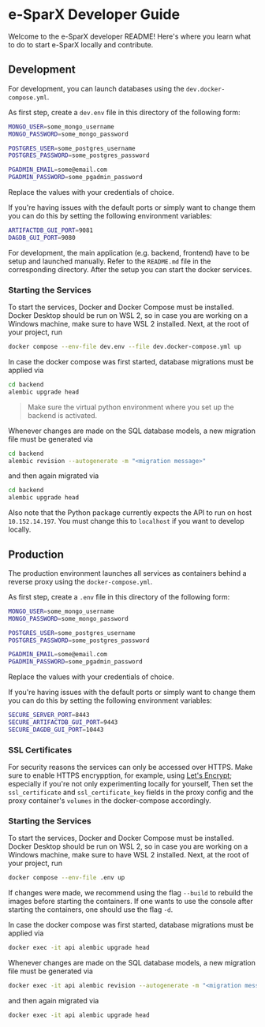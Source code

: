 # e-SparX Developer Guide

Welcome to the e-SparX developer README! Here's where you learn what to do to start e-SparX locally and contribute.

## Development

For development, you can launch databases using the `dev.docker-compose.yml`.

As first step, create a `dev.env` file in this directory of the following form:

```bash
MONGO_USER=some_mongo_username
MONGO_PASSWORD=some_mongo_password

POSTGRES_USER=some_postgres_username
POSTGRES_PASSWORD=some_postgres_password

PGADMIN_EMAIL=some@email.com
PGADMIN_PASSWORD=some_pgadmin_password
```

Replace the values with your credentials of choice.

If you're having issues with the default ports or simply want to change them you can do this by setting the following environment variables:

```bash
ARTIFACTDB_GUI_PORT=9081
DAGDB_GUI_PORT=9080
```

For development, the main application (e.g. backend, frontend) have to be setup and launched manually. Refer to the `README.md` file in the corresponding directory. After the setup you can start the docker services.

### Starting the Services

To start the services, Docker and Docker Compose must be installed. Docker Desktop should be run on WSL 2, so in case you are working on a Windows machine, make sure to have WSL 2 installed. Next, at the root of your project, run

```bash
docker compose --env-file dev.env --file dev.docker-compose.yml up
```

In case the docker compose was first started, database migrations must be applied via

```bash
cd backend
alembic upgrade head
```

> Make sure the virtual python environment where you set up the backend is activated.

Whenever changes are made on the SQL database models, a new migration file must be generated via

```bash
cd backend
alembic revision --autogenerate -m "<migration message>"
```

and then again migrated via

```bash
cd backend
alembic upgrade head
```

Also note that the Python package currently expects the API to run on host `10.152.14.197`. You must change this to `localhost` if you want to develop locally.

## Production

The production environment launches all services as containers behind a reverse proxy using the `docker-compose.yml`.

As first step, create a `.env` file in this directory of the following form:

```bash
MONGO_USER=some_mongo_username
MONGO_PASSWORD=some_mongo_password

POSTGRES_USER=some_postgres_username
POSTGRES_PASSWORD=some_postgres_password

PGADMIN_EMAIL=some@email.com
PGADMIN_PASSWORD=some_pgadmin_password
```

Replace the values with your credentials of choice.

If you're having issues with the default ports or simply want to change them you can do this by setting the following environment variables:

```bash
SECURE_SERVER_PORT=8443
SECURE_ARTIFACTDB_GUI_PORT=9443
SECURE_DAGDB_GUI_PORT=10443
```

### SSL Certificates

For security reasons the services can only be accessed over HTTPS.
Make sure to enable HTTPS encrypption, for example, using [Let's Encrypt](https://letsencrypt.org); especially if you're not only experimenting locally for yourself, 
Then set the `ssl_certificate` and `ssl_certificate_key` fields in the proxy config and the proxy container's `volumes` in the docker-compose accordingly.

### Starting the Services

To start the services, Docker and Docker Compose must be installed. Docker Desktop should be run on WSL 2, so in case you are working on a Windows machine, make sure to have WSL 2 installed. Next, at the root of your project, run

```bash
docker compose --env-file .env up
```

If changes were made, we recommend using the flag `--build` to rebuild the images before starting the containers. If one wants to use the console after starting the containers, one should use the flag  `-d`.

In case the docker compose was first started, database migrations must be applied via

```bash
docker exec -it api alembic upgrade head
```

Whenever changes are made on the SQL database models, a new migration file must be generated via

```bash
docker exec -it api alembic revision --autogenerate -m "<migration message>"
```

and then again migrated via

```bash
docker exec -it api alembic upgrade head
```